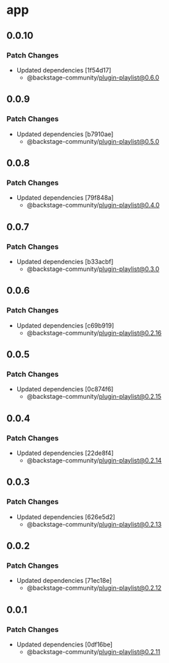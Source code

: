 # app

## 0.0.10

### Patch Changes

- Updated dependencies [1f54d17]
  - @backstage-community/plugin-playlist@0.6.0

## 0.0.9

### Patch Changes

- Updated dependencies [b7910ae]
  - @backstage-community/plugin-playlist@0.5.0

## 0.0.8

### Patch Changes

- Updated dependencies [79f848a]
  - @backstage-community/plugin-playlist@0.4.0

## 0.0.7

### Patch Changes

- Updated dependencies [b33acbf]
  - @backstage-community/plugin-playlist@0.3.0

## 0.0.6

### Patch Changes

- Updated dependencies [c69b919]
  - @backstage-community/plugin-playlist@0.2.16

## 0.0.5

### Patch Changes

- Updated dependencies [0c874f6]
  - @backstage-community/plugin-playlist@0.2.15

## 0.0.4

### Patch Changes

- Updated dependencies [22de8f4]
  - @backstage-community/plugin-playlist@0.2.14

## 0.0.3

### Patch Changes

- Updated dependencies [626e5d2]
  - @backstage-community/plugin-playlist@0.2.13

## 0.0.2

### Patch Changes

- Updated dependencies [71ec18e]
  - @backstage-community/plugin-playlist@0.2.12

## 0.0.1

### Patch Changes

- Updated dependencies [0df16be]
  - @backstage-community/plugin-playlist@0.2.11
